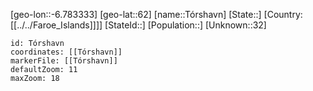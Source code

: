 ﻿---
location: [62,-6.783333]
mapzoom: [7,12] 
mapmarker: city 
type: City
tags:
- geo/City


SpocWebEntityId: 35987
isDeleted: false
confidential: public

---
[geo-lon::-6.783333]
[geo-lat::62]
[name::Tórshavn]
[State::]
[Country:[[../../Faroe_Islands]]]]
[StateId::]
[Population::]
[Unknown::32]


```leaflet
id: Tórshavn
coordinates: [[Tórshavn]]
markerFile: [[Tórshavn]]
defaultZoom: 11 
maxZoom: 18
```

